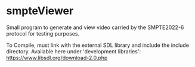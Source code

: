 # smpteViewer
Small program to generate and view video carried by the SMPTE2022-6 protocol for testing purposes.

To Compile, must link with the external SDL library and include the include directory.
Available here under 'development libraries': https://www.libsdl.org/download-2.0.php
